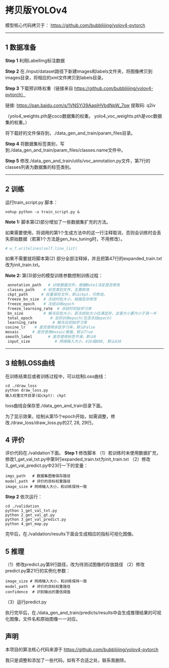 # 拷贝版YOLOv4
模型核心代码拷贝于： https://github.com/bubbliiiing/yolov4-pytorch
____

## 1 数据准备

**Step 1** 利用LabelImg标注数据

**Step 2** 在./input/dataset路径下新建images和labels文件夹，将图像拷贝到images目录，将相应的xml文件拷贝到labels目录。

**Step 3** 下载预训练权重（链接来自 https://github.com/bubbliiiing/yolov4-pytorch）

链接: https://pan.baidu.com/s/1VNSYi39AaqjHVbdNpW_7sw 提取码: q2iv

（yolo4_weights.pth是coco数据集的权重。
yolo4_voc_weights.pth是voc数据集的权重。）

将下载好的文件保存到，./data_gen_and_train/param_files目录。

**Step 4** 将数据集标签类别，写到./data_gen_and_train/param_files/classes.name文件中。

**Step 5** 修改./data_gen_and_train/utils/voc_annotation.py文件，第7行的classes列表为数据集的标签类别。

____
## 2 训练

运行train_script.py 脚本：

```shell
nohup python -u train_script.py &
```
**Note 1:** 脚本第(2)部分增加了一些数据集扩充的方法。

如果需要使用，将调用的第1个生成方法中的这一行注释取消，否则会训练时会丢失原始数据（若第1个方法是gen_hsv_tuning时，不用修改）。
```python
# w_f.writelines(self.line_list)
```
如果不需要就将脚本第(2) 部分全部注释掉，并且把第47行的expanded_train.txt改为init_train.txt。

**Note 2:** 第(3)部分的模型训练参数控制训练过程：
``` python
 annotation_path   # 训练数据文件，根据Note1决定是否修改
 classes_path    # 标签类别文件，无需修改
 ckpt_path      # 权重保存文件，默认ckpt，可修改。
 freeze_bn_size  # 冻结时批大小，根据显存修改
 freeze_epoch    # 冻结训练epoch
 freeze_learning_rate  # 冻结时初始学习率
 bn_size         # 解冻后批大小，若冻结批大小拉满显存，这里大小要为小于其一半
 total_epoch        # 总的训练epoch(包含冻结epoch)
 learning_rate       # 解冻后初始学习率
cosine_lr    # 是否使用余弦学习率，默认False
mosaic      # 是否使用mosaic增强，默认True
smooth_label       # 是否使用标签平滑，默认0
 input_size           # 网络输入大小，416或608, 默认416
```

____
## 3 绘制LOSS曲线
在训练结束后或者训练过程中，可以绘制Loss曲线：
```shell
cd ./draw_loss
python draw_loss.py
输入权重文件目录(如ckpt): ckpt
```
loss曲线会保存至./data_gen_and_train目录下面。

为了显示效果，绘制从第15个epoch开始，如需调整，修改./draw_loss/draw_loss.py的27, 28, 29行。 

## 4 评价
评价代码在./validation下面。
**Step 1** 修改脚本
（1）若训练时未使用数据扩充，修改1_get_val_txt.py中第9行expanded_train.txt为init_train.txt
（2）修改3_get_val_predict.py中23行一下的变量：
```shell
imgs_path   # 数据集图像保存路径
model_path  # 评价的目标权重路径
image_size # 网络输入大小，和训练保持一致
```
**Step 2** 依次运行：
```shell
cd ./validation
python 1_get_val_txt.py
python 2_get_val_gt.py
python 3_get_val_predict.py
python 4_get_map.py
```
完毕后，在./validation/results下面会生成相应的指标可视化图像。

## 5 推理
（1）修改predict.py第9行路径，改为待测试图像的存放路径
（2）修改predict.py第21行的实例化参数：
```shell
image_size # 网络输入大小，和训练保持一致
model_path  # 评价的目标权重路径
confidence  # 识别输出的置信阈值
```
（3）运行predict.py

执行完毕后，在./data_gen_and_train/predicts/results中会生成推理结果的可视化图像，文件名和原始图像一一对应。

## 声明
本项目的算法核心代码来源于 https://github.com/bubbliiiing/yolov4-pytorch

我只是调整和添加了一些代码。如有不合适之处，联系我删除。